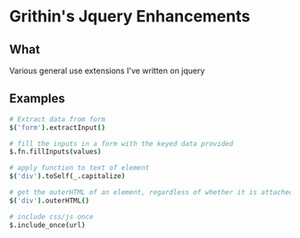 # Grithin's Jquery Enhancements

## What

Various general use extensions I've written on jquery

## Examples
```coffee
# Extract data from form
$('form').extractInput()

# fill the inputs in a form with the keyed data provided
$.fn.fillInputs(values)

# apply function to text of element
$('div').toSelf(_.capitalize)

# get the outerHTML of an element, regardless of whether it is attached to the DOM
$('div').outerHTML()

# include css/js once
$.include_once(url)
```